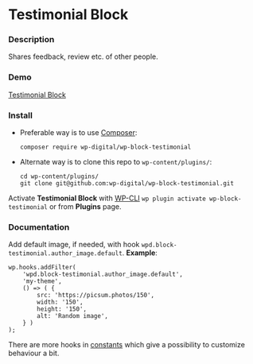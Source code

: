 # Testimonial Block

### Description

Shares feedback, review etc. of other people.

### Demo

[Testimonial Block](https://demo.wpd.digital/testimonial-block/)

### Install

- Preferable way is to use [Composer](https://getcomposer.org/):

    ````
    composer require wp-digital/wp-block-testimonial
    ````

- Alternate way is to clone this repo to `wp-content/plugins/`:

    ````
    cd wp-content/plugins/
    git clone git@github.com:wp-digital/wp-block-testimonial.git
    ````

Activate **Testimonial Block** with [WP-CLI](https://make.wordpress.org/cli/handbook/)
`wp plugin activate wp-block-testimonial` or from **Plugins** page.

### Documentation

Add default image, if needed, with hook `wpd.block-testimonial.author_image.default`.
**Example**:

````
wp.hooks.addFilter(
	'wpd.block-testimonial.author_image.default',
	'my-theme',
	() => ( {
		src: 'https://picsum.photos/150',
		width: '150',
		height: '150',
		alt: 'Random image',
	} )
);
````

There are more hooks in [constants](./src/constants.js) which give a possibility to
customize behaviour a bit.
